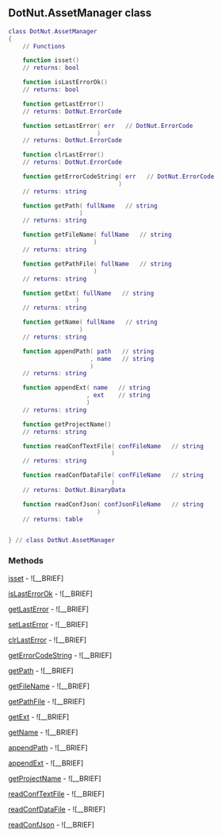 ## DotNut.AssetManager class


```lua
class DotNut.AssetManager
{
    // Functions

    function isset()
    // returns: bool

    function isLastErrorOk()
    // returns: bool

    function getLastError()
    // returns: DotNut.ErrorCode

    function setLastError( err   // DotNut.ErrorCode
                         )
    // returns: DotNut.ErrorCode

    function clrLastError()
    // returns: DotNut.ErrorCode

    function getErrorCodeString( err   // DotNut.ErrorCode
                               )
    // returns: string

    function getPath( fullName   // string
                    )
    // returns: string

    function getFileName( fullName   // string
                        )
    // returns: string

    function getPathFile( fullName   // string
                        )
    // returns: string

    function getExt( fullName   // string
                   )
    // returns: string

    function getName( fullName   // string
                    )
    // returns: string

    function appendPath( path   // string
                       , name   // string
                       )
    // returns: string

    function appendExt( name   // string
                      , ext    // string
                      )
    // returns: string

    function getProjectName()
    // returns: string

    function readConfTextFile( confFileName   // string
                             )
    // returns: string

    function readConfDataFile( confFileName   // string
                             )
    // returns: DotNut.BinaryData

    function readConfJson( confJsonFileName   // string
                         )
    // returns: table


} // class DotNut.AssetManager
```



### Methods


[isset](../DotNut/AssetManager/isset.md) - ![__BRIEF]


[isLastErrorOk](../DotNut/AssetManager/isLastErrorOk.md) - ![__BRIEF]


[getLastError](../DotNut/AssetManager/getLastError.md) - ![__BRIEF]


[setLastError](../DotNut/AssetManager/setLastError.md) - ![__BRIEF]


[clrLastError](../DotNut/AssetManager/clrLastError.md) - ![__BRIEF]


[getErrorCodeString](../DotNut/AssetManager/getErrorCodeString.md) - ![__BRIEF]


[getPath](../DotNut/AssetManager/getPath.md) - ![__BRIEF]


[getFileName](../DotNut/AssetManager/getFileName.md) - ![__BRIEF]


[getPathFile](../DotNut/AssetManager/getPathFile.md) - ![__BRIEF]


[getExt](../DotNut/AssetManager/getExt.md) - ![__BRIEF]


[getName](../DotNut/AssetManager/getName.md) - ![__BRIEF]


[appendPath](../DotNut/AssetManager/appendPath.md) - ![__BRIEF]


[appendExt](../DotNut/AssetManager/appendExt.md) - ![__BRIEF]


[getProjectName](../DotNut/AssetManager/getProjectName.md) - ![__BRIEF]


[readConfTextFile](../DotNut/AssetManager/readConfTextFile.md) - ![__BRIEF]


[readConfDataFile](../DotNut/AssetManager/readConfDataFile.md) - ![__BRIEF]


[readConfJson](../DotNut/AssetManager/readConfJson.md) - ![__BRIEF]



